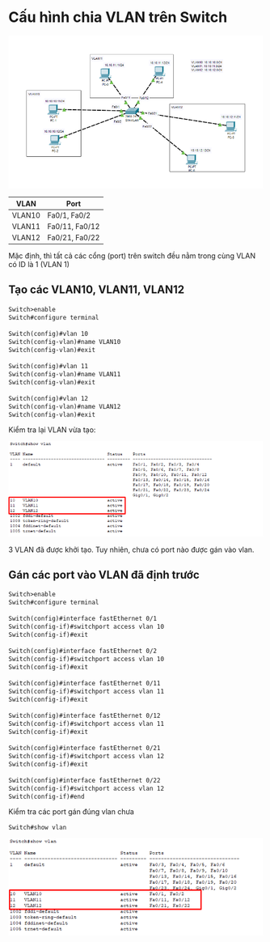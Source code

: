 # Cấu hình chia VLAN trên Switch

<img src="..\images\Screenshot_22.png">

|VLAN|Port|
|----|----|
|VLAN10|Fa0/1, Fa0/2|
|VLAN11|Fa0/11, Fa0/12|
|VLAN12|Fa0/21, Fa0/22|


Mặc định, thì tất cả các cổng (port) trên switch đều nằm trong cùng VLAN có ID là 1 (VLAN 1)

## Tạo các VLAN10, VLAN11, VLAN12
```
Switch>enable
Switch#configure terminal

Switch(config)#vlan 10
Switch(config-vlan)#name VLAN10
Switch(config-vlan)#exit

Switch(config)#vlan 11
Switch(config-vlan)#name VLAN11
Switch(config-vlan)#exit

Switch(config)#vlan 12
Switch(config-vlan)#name VLAN12
Switch(config-vlan)#exit
```

Kiểm tra lại VLAN vừa tạo:

<img src="..\images\Screenshot_23.png">

3 VLAN đã được khởi tạo. Tuy nhiên, chưa có port nào được gán vào vlan.

## Gán các port vào VLAN đã định trước
```
Switch>enable
Switch#configure terminal

Switch(config)#interface fastEthernet 0/1
Switch(config-if)#switchport access vlan 10
Switch(config-if)#exit

Switch(config)#interface fastEthernet 0/2
Switch(config-if)#switchport access vlan 10
Switch(config-if)#exit

Switch(config)#interface fastEthernet 0/11
Switch(config-if)#switchport access vlan 11
Switch(config-if)#exit

Switch(config)#interface fastEthernet 0/12
Switch(config-if)#switchport access vlan 11
Switch(config-if)#exit

Switch(config)#interface fastEthernet 0/21
Switch(config-if)#switchport access vlan 12
Switch(config-if)#exit

Switch(config)#interface fastEthernet 0/22
Switch(config-if)#switchport access vlan 12
Switch(config-if)#end
```

Kiểm tra các port gán đúng vlan chưa
```
Switch#show vlan
```

<img src="..\images\Screenshot_24.png">